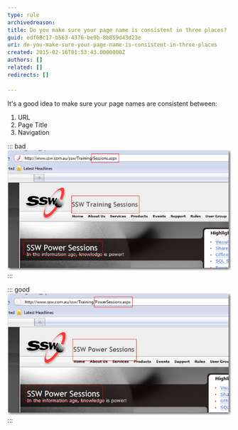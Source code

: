 ```yaml
---
type: rule
archivedreason: 
title: Do you make sure your page name is consistent in three places?
guid: edf68c17-b563-4376-be9b-8b859d43d23e
uri: do-you-make-sure-your-page-name-is-consistent-in-three-places
created: 2015-02-16T01:53:43.0000000Z
authors: []
related: []
redirects: []

---
```


It's a good idea to make sure your page names are consistent       between:

1. URL
2. Page Title
3. Navigation


<!--endintro-->


::: bad  
![Figure: Bad example - Inconsistency everywhere!](/rules/do-you-make-sure-your-page-name-is-consistent-in-three-places/BadPageName.jpg)  
:::


::: good  
![Figure: Good example - Title, Header and Navigation Menu item have the same text.](/rules/do-you-make-sure-your-page-name-is-consistent-in-three-places/GoodPageName.jpg)  
:::

